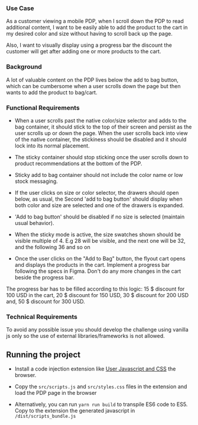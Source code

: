 ### Use Case

As a customer viewing a mobile PDP, when I scroll down the PDP to read additional content, I want to be easily able to add the product to the cart in my desired color and size without having to scroll back up the page.

Also, I want to visually display using a progress bar the discount the customer will get after adding one or more products to the cart.

### Background

A lot of valuable content on the PDP lives below the add to bag button, which can be cumbersome when a user scrolls down the page but then wants to add the product to bag/cart.

### Functional Requirements

- When a user scrolls past the native color/size selector and adds to the bag container, it should stick to the top of their screen and persist as the user scrolls up or down the page. When the user scrolls back into view of the native container, the stickiness should be disabled and it should lock into its normal placement.

- The sticky container should stop sticking once the user scrolls down to product recommendations at the bottom of the PDP.

- Sticky add to bag container should not include the color name or low stock messaging.

- If the user clicks on size or color selector, the drawers should open below, as usual, the Second 'add to bag button' should display when both color and size are selected and one of the drawers is expanded.

- 'Add to bag button' should be disabled if no size is selected (maintain usual behavior).

- When the sticky mode is active, the size swatches shown should be visible multiple of 4. E.g 28 will be visible, and the next one will be 32, and the following 36 and so on

- Once the user clicks on the "Add to Bag" button, the flyout cart opens and displays the products in the cart. Implement a progress bar following the specs in Figma. Don't do any more changes in the cart beside the progress bar.

The progress bar has to be filled according to this logic: 15 $ discount for 100 USD in the cart, 20 $ discount for 150 USD, 30 $ discount for 200 USD and, 50 $ discount for 300 USD.

### Technical Requirements

To avoid any possible issue you should develop the challenge using vanilla js only so the use of external libraries/frameworks is not allowed.

## Running the project

- Install a code injection extension like [User Javascript and CSS](https://chrome.google.com/webstore/detail/user-javascript-and-css/nbhcbdghjpllgmfilhnhkllmkecfmpld) the browser.
- Copy the `src/scripts.js` and `src/styles.css` files in the extension and load the PDP page in the browser

- Alternatively, you can run `yarn run build` to transpile ES6 code to ES5. Copy to the extension the generated javascript in `/dist/scripts_bundle.js`

